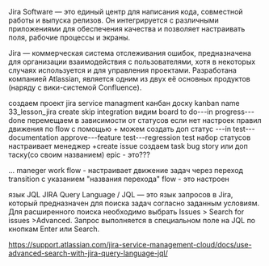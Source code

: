 Jira Software — это единый центр для написания кода, совместной работы и выпуска релизов. Он интегрируется с различными приложениями для обеспечения качества и позволяет настраивать поля, рабочие процессы и экраны.

Jira — коммерческая система отслеживания ошибок, предназначена для организации взаимодействия с пользователями, хотя в некоторых случаях используется и для управления проектами. Разработана компанией Atlassian, является одним из двух её основных продуктов (наряду с вики-системой Confluence).

создаем проект
jira service managment
канбан доску 
kanban
name 33_lesson_jira
create
skip integration
видим board
to do---in progress---done
перемещаем в зависимости от статусов если нет настроек правил движения по flow
с помощью + можем создать доп статус ---in test---documentation approve---feature test---regression test
набор статусов настраивает менеджер
+create issue
создаем task
        bug
        story
        или доп таску(со своим названием)
epic - это???

... maneger work flow - настраивает движение задач
через переход transition с указанием "названия перехода"
flow - это
настроен


язык JQL
JIRA Query Language / JQL — это язык запросов в Jira, который предназначен для поиска задач согласно заданным условиям. Для расширенного поиска необходимо выбрать Issues > Search for issues >Advanced. Запрос выполняется в специальном поле на JQL по кнопкам Enter или Search.

https://support.atlassian.com/jira-service-management-cloud/docs/use-advanced-search-with-jira-query-language-jql/


